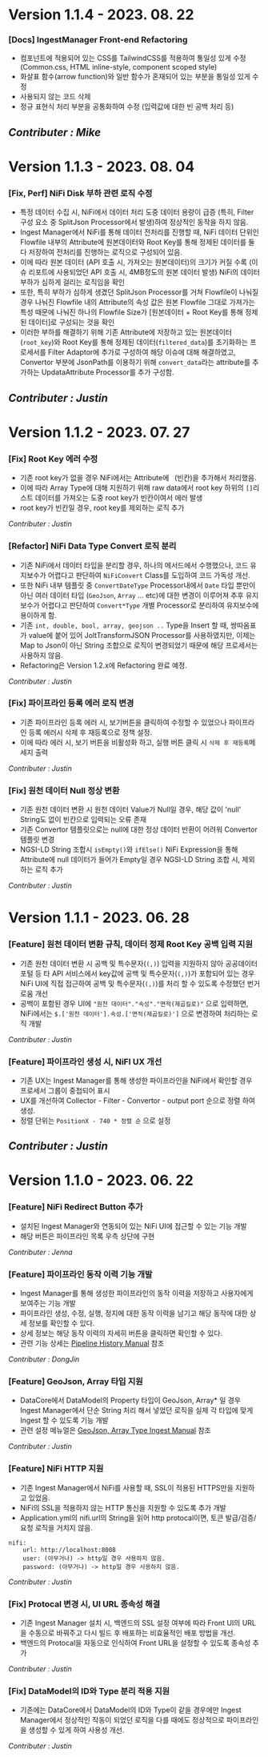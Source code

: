 # Version 1.1.4 - 2023. 08. 22
### [Docs] IngestManager Front-end Refactoring
- 컴포넌트에 적용되어 있는 CSS를 TailwindCSS를 적용하여 통일성 있게 수정 (Common.css, HTML inline-style, component scoped style)
- 화살표 함수(arrow function)와 일반 함수가 혼재되어 있는 부분을 통일성 있게 수정
- 사용되지 않는 코드 삭제
- 정규 표현식 처리 부분을 공통화하여 수정 (입력값에 대한 빈 공백 처리 등)

 *Contributer : Mike* 
 ---
# Version 1.1.3 - 2023. 08. 04
### [Fix, Perf] NiFi Disk 부하 관련 로직 수정
- 특정 데이터 수집 시, NiFi에서 데이터 처리 도중 데이터 용량이 급증 (특히, Filter 구성 요소 중 SplitJson Processor에서 발생)하여 정상적인 동작을 하지 않음.
- Ingest Manager에서 NiFi를 통해 데이터 전처리를 진행할 때, NiFi 데이터 단위인 Flowfile 내부의 Attribute에 원본데이터와 Root Key를 통해 정제된 데이터를 둘 다 저장하여 전처리를 진행하는 로직으로 구성되어 있음.
- 이에 따라 원본 데이터 (API 호출 시, 가져오는 원본데이터)의 크기가 커질 수록 (이슈 리포트에 사용되었던 API 호출 시, 4MB정도의 원본 데이터 발생) NiFi의 데이터 부하가 심하게 걸리는 로직임을 확인
- 또한, 특히 부하가 심하게 생겼던 SplitJson Processor를 거쳐 Flowfile이 나눠질 경우 나눠진 Flowfile 내의 Attribute의 속성 값은 원본 Flowfile 그대로 가져가는 특성 때문에 나눠진 하나의 Flowfile Size가 [원본데이터 + Root Key를 통해 정제된 데이터]로 구성되는 것을 확인
- 이러한 부하를 해결하기 위해 기존 Attribute에 저장하고 있는 원본데이터(`root_key`)와 Root Key를 통해 정제된 데이터(`filtered_data`)를 초기화하는 프로세서를 Filter Adaptor에 추가로 구성하여 해당 이슈에 대해 해결하였고, Convertor 부분에 JsonPath를 이용하기 위해 `convert_data`라는 attribute를 추가하는 UpdataAttribute Processor를 추가 구성함.

 *Contributer : Justin* 
 ---
# Version 1.1.2 - 2023. 07. 27
### [Fix] Root Key 에러 수정
- 기존 root key가 없을 경우 NiFi에서는 Attribute에 ` `(빈칸)을 추가해서 처리했음.
- 이에 따라 Array Type에 대해 지원하기 위해 raw data에서 root key 하위의 `[]`리스트 데이터를 가져오는 도중 root key가 빈칸이여서 에러 발생
- root key가 빈칸일 경우, root key를 제외하는 로직 추가

 *Contributer : Justin* 
### [Refactor] NiFi Data Type Convert 로직 분리
- 기존 NiFi에서 데이터 타입을 분리할 경우, 하나의 메서드에서 수행했으나, 코드 유지보수가 어렵다고 판단하여 `NiFiConvert` Class를 도입하여 코드 가독성 개선.
- 또한 NiFi 내부 템플릿 중 `ConvertDateType` Processor내에서 `Date` 타입 뿐만이 아닌 여러 데이터 타입 (`GeoJson`, `Array` ... etc)에 대한 변경이 이루어져 추후 유지보수가 어렵다고 판단하여 `Convert*Type` 개별 Processor로 분리하여 유지보수에 용이하게 함.
- 기존 `int, double, bool, array, geojson ..` Type을 Insert 할 때, 쌍따옴표 가 value에 붙어 있어 JoltTransformJSON Processor를 사용하였지만, 이제는 Map to Json이 아닌 String 조합으로 로직이 변경되었기 때문에 해당 프로세서는 사용하지 않음.
- Refactoring은 Version 1.2.x에 Refactoring 완료 예정. 

 *Contributer : Justin* 
### [Fix] 파이프라인 등록 에러 로직 변경
- 기존 파이프라인 등록 에러 시, 보기버튼을 클릭하여 수정할 수 있었으나 파이프라인 등록 에러시 삭제 후 재등록으로 정책 설정.
- 이에 따라 에러 시, 보기 버튼을 비활성화 하고, 실행 버튼 클릭 시 `삭제 후 재등록`메세지 출력

 *Contributer : Justin* 
### [Fix] 원천 데이터 Null 정상 변환
- 기존 원천 데이터 변환 시 원천 데이터 Value가 Null일 경우, 해당 값이 'null' String도 없이 빈칸으로 입력되는 오류 존재
- 기존 Convertor 템플릿으로는 null에 대한 정상 데이터 반환이 어려워 Convertor 템플릿 변경
- NGSI-LD String 조합시 `isEmpty()`와 `ifElse()` NiFi Expression을 통해 Attribute에 null 데이터가 들어가 Empty일 경우 NGSI-LD String 조합 시, 제외하는 로직 추가

 *Contributer : Justin* 

# Version 1.1.1 - 2023. 06. 28
### [Feature] 원천 데이터 변환 규칙, 데이터 정제 Root Key 공백 입력 지원
- 기존 원천 데이터 변환 시 공백 및 특수문자(`(,)`) 입력을 지원하지 않아 공공데이터포털 등 타 API 서비스에서 key값에 공백 및 특수문자(`(,)`)가 포함되어 있는 경우 NiFi UI에 직접 접근하여 공백 및 특수문자(`(,)`)를 처리 할 수 있도록 수정했던 번거로움 개선
- 공백이 포함된 경우 UI에 `"원천 데이터"."속성"."면적(제곱킬로)"` 으로 입력하면, NiFi에서는 `$.['원천 데이터'].속성.['면적(제곱킬로)']` 으로 변경하여 처리하는 로직 개발

 *Contributer : Justin* 
### [Feature] 파이프라인 생성 시, NiFI UX 개선
- 기존 UX는 Ingest Manager를 통해 생성한 파이프라인을 NiFi에서 확인할 경우 프로세서 그룹이 중첩되어 표시
- UX를 개선하여 Collector - Filter - Convertor - output port 순으로 정렬 하여 생성.
- 정렬 단위는 `PositionX - 740 * 정렬 순` 으로 설정

*Contributer : Justin* 
---
# Version 1.1.0 - 2023. 06. 22
### [Feature] NiFi Redirect Button 추가
- 설치된 Ingest Manager와 연동되어 있는 NiFi UI에 접근할 수 있는 기능 개발
- 해당 버튼은 파이프라인 목록 우측 상단에 구현

 *Contributer : Jenna* 
### [Feature] 파이프라인 동작 이력 기능 개발
- Ingest Manager를 통해 생성한 파이프라인의 동작 이력을 저장하고 사용자에게 보여주는 기능 개발
- 파이프라인 생성, 수정, 실행, 정지에 대한 동작 이력을 남기고 해당 동작에 대한 상세 정보를 확인할 수 있다.
- 상세 정보는 해당 동작 이력의 자세히 버튼을 클릭하면 확인할 수 있다.
- 관련 기능 상세는 [Pipeline History Manual](/IngestManager/Manual/Pipeline-History-Manual) 참조

*Contributer : DongJin* 
### [Feature] GeoJson, Array 타입 지원
- DataCore에서 DataModel의 Property 타입이 GeoJson, Array* 일 경우 Ingest Manager에서 단순 String 처리 해서 넣었던 로직을
실제 각 타입에 맞게 Ingest 할 수 있도록 기능 개발
- 관련 설정 메뉴얼은 [GeoJson, Array Type Ingest Manual](/IngestManager/Manual/GeoJson,-Array-Type-Ingest-Manual) 참조

*Contributer : Justin* 

### [Feature] NiFi HTTP 지원
- 기존 Ingest Manager에서 NiFi를 사용할 때, SSL이 적용된 HTTPS만을 지원하고 있었음.
- NiFi의 SSL을 적용하지 않는 HTTP 통신을 지원할 수 있도록 추가 개발
- Application.yml의 nifi.url의 String을 읽어 http protocal이면, 토큰 발급/검증/요청 로직을 거치지 않음.
```
nifi:
    url: http://localhost:8008
    user: (아무거나) -> http일 경우 사용하지 않음.
    password: (아무거나) -> http일 경우 사용하지 않음.
```

*Contributer : Justin* 

### [Fix] Protocal 변경 시, UI URL 종속성 해결
- 기존 Ingest Manager 설치 시, 백엔드의 SSL 설정 여부에 따라 Front UI의 URL을 수동으로 바꿔주고 다시 빌드 후 배포하는 비효율적인 배포 방법을 개선.
- 백엔드의 Protocal을 자동으로 인식하여 Front URL을 설정할 수 있도록 종속성 추가

*Contributer : Justin* 
### [Fix] DataModel의 ID와 Type 분리 적용 지원
- 기존에는 DataCore에서 DataModel의 ID와 Type이 같을 경우에만 Ingest Manager에서 정상적인 작동이 되었던 로직을 다를 때에도 정상적으로 파이프라인을 생성할 수 있게 하여 사용성 개선.

*Contributer : Justin* 